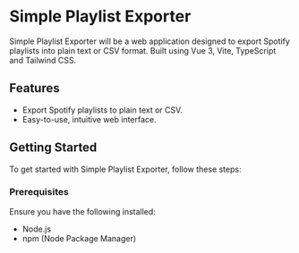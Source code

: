 # Simple Playlist Exporter

Simple Playlist Exporter will be a web application designed to export Spotify playlists into plain text or CSV format. Built using Vue 3, Vite, TypeScript and Tailwind CSS.

## Features

- Export Spotify playlists to plain text or CSV.
- Easy-to-use, intuitive web interface.

## Getting Started

To get started with Simple Playlist Exporter, follow these steps:

### Prerequisites

Ensure you have the following installed:
- Node.js
- npm (Node Package Manager)
